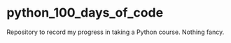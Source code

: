 # python_100_days_of_code
Repository to record my progress in taking a Python course. Nothing fancy.

